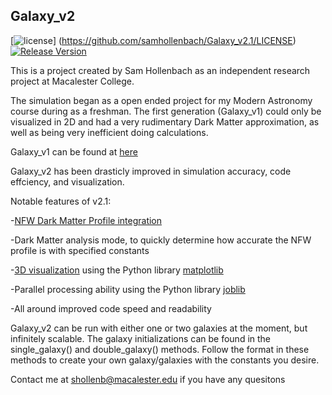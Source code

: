 ## Galaxy_v2

[![license](https://img.shields.io/badge/license-MIT-brightgreen.svg?style=flat)]
(https://github.com/samhollenbach/Galaxy_v2.1/LICENSE)
[![Release Version](https://img.shields.io/badge/release-2.1-red.svg)](https://github.com/Tencent/mars/releases)

This is a project created by Sam Hollenbach as an independent research project at Macalester College.

The simulation began as a open ended project for my Modern Astronomy course during as a freshman. The first generation (Galaxy_v1) could only be visualized in 2D and had a very rudimentary Dark Matter approximation, as well as being very inefficient doing calculations. 

Galaxy_v1 can be found at [here](https://github.com/samhollenbach/Galaxy)


Galaxy_v2 has been drasticly improved in simulation accuracy, code effciency, and visualization.


Notable features of v2.1:

-[NFW Dark Matter Profile integration](https://en.wikipedia.org/wiki/Navarro%E2%80%93Frenk%E2%80%93White_profile)

-Dark Matter analysis mode, to quickly determine how accurate the NFW profile is with specified constants

-[3D visualization](https://github.com/samhollenbach/Galaxy_v2.1/blob/master/Reader.py) using the Python library [matplotlib](http://matplotlib.org/)

-Parallel processing ability using the Python library [joblib](https://pythonhosted.org/joblib/)

-All around improved code speed and readability


Galaxy_v2 can be run with either one or two galaxies at the moment, but infinitely scalable. The galaxy initializations can be found in the single_galaxy() and double_galaxy() methods. Follow the format in these methods to create your own galaxy/galaxies with the constants you desire.


Contact me at shollenb@macalester.edu if you have any quesitons
